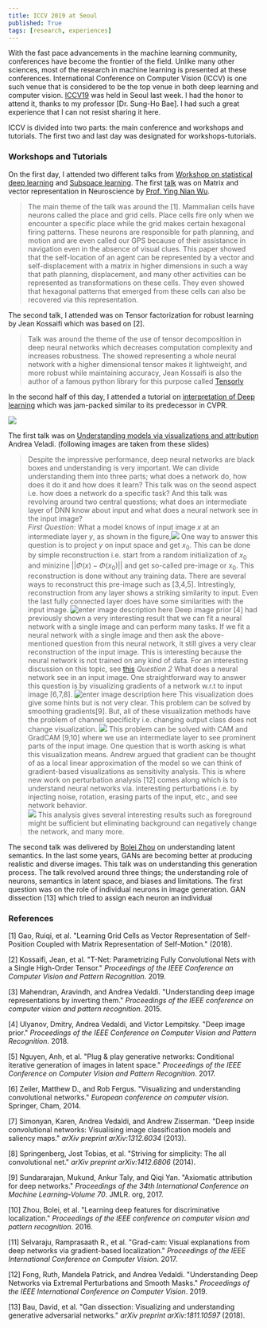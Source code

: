 ```yaml
---
title: ICCV 2019 at Seoul
published: True
tags: [research, experiences]
---
```

 
With the fast pace advancements in the machine learning community, conferences have become the frontier of the field. Unlike many other sciences, most of the research in machine learning is presented at these conferences. International Conference on Computer Vision (ICCV) is one such venue that is considered to be the top venue in both deep learning and computer vision. [ICCV19](http://iccv2019.thecvf.com/) was held in Seoul last week. I had the honor to attend it, thanks to my professor [Dr. Sung-Ho Bae]. I had such a great experience that I can not resist sharing it here. 

ICCV is divided into two parts: the main conference and workshops and tutorials. The first two and last day was designated for workshops-tutorials.


### Workshops and Tutorials

 On the first day, I attended two different talks from [Workshop on statistical deep learning]() and [Subspace learning](). The first [talk](http://www.sdlcv-workshop.com/slides/talk_WuKorea1.pdf) was on Matrix and vector representation in Neuroscience by [Prof. Ying Nian Wu](http://www.stat.ucla.edu/~ywu/). 
>The main theme of the talk was around the [1]. Mammalian cells have neurons called the place and grid cells. Place cells fire only when we encounter a specific place while the grid makes certain hexagonal firing patterns. These neurons are responsible for path planning, and motion and are even called our GPS because of their assistance in navigation even in the absence of visual clues. This paper showed that the self-location of an agent can be represented by a vector and self-displacement with a matrix in higher dimensions in such a way that path planning, displacement, and many other activities can be represented as transformations on these cells. They even showed that hexagonal patterns that emerged from these cells can also be recovered via this representation.

The second talk, I attended was on Tensor factorization for robust learning by Jean Kossaifi which was based on [2].
> Talk was around the theme of the use of tensor decomposition in deep neural networks which decreases computation complexity and increases robustness. The showed representing a whole neural network with a higher dimensional tensor makes it lightweight, and more robust while maintaining accuracy, Jean Kossaifi is also the author of a famous python library for this purpose called [Tensorly](http://tensorly.org/)

In the second half of this day, I attended a tutorial on [interpretation of Deep learning]([https://interpretablevision.github.io/](https://interpretablevision.github.io/)) which was jam-packed similar to its predecessor in CVPR. 

![](https://interpretablevision.github.io/figures/iccv19_meeting.jpg)


The first talk was on [Understanding models via visualizations and attribution](https://interpretablevision.github.io/slide/iccv19_vedaldi_slide.pdf) Andrea Veladi. (following images are taken from these slides)
> Despite the impressive performance, deep neural networks are black boxes and understanding is very important. We can divide understanding them into three parts; what does a network do, how does it do it and how does it learn? This talk was on the seond aspect i.e. how does a network do a specific task? And this talk was revolving around two central questions; what does an intermediate layer of DNN know about input and what does a neural network see in the input image?   
> *First Question*:  What a model knows of input image $x$ at an intermediate layer $y$,  as shown in the figure,![](https://lh3.googleusercontent.com/E1OAdYaxnHR9VSJE22DQ_Hrcn0zDZaljyMgSzQy8R4tefreBd6cooJU4YQFVr4DZM72FZlx7m-0)
>  One way to answer this question is to project $y$ on input space and get $x_0$. This can be done by simple reconstruction i.e. start from a random initialization of $x_0$ and minizine $||\Phi(x) - \Phi(x_0)||$ and get so-called pre-image or $x_0$. This reconstruction is done without any training data. There are several ways to reconstruct this pre-image such as [3,4,5]. Intrestingly, reconstruction from any layer shows a striking similarity to input. Even the last fully connected layer does have some similarities with the input image.  ![enter image description here](https://lh3.googleusercontent.com/HdTi6nI7izhpCNIGuVPHJ0UDVetch85RkAFxLY25WSZG1nRktAfD1hZERQme0ufDhn8u9bqFiPs)
>  Deep image prior [4] had previously shown a very interesting result that we can fit a neural network with a single image and can perform many tasks. If we fit a neural network with a single image and then ask the above-mentioned question from this neural network, it still gives a very clear reconstruction of the input image. This is interesting because the neural network is not trained on any kind of data. For an interesting discussion on this topic, see [this](https://distill.pub/2018/building-blocks/) 
>  *Question 2* What does a neural network see in an input image.  One straightforward way to answer this question is by visualizing gradients of a network w.r.t to input image [6,7,8]. 
![enter image description here](https://lh3.googleusercontent.com/LVVJMwmgJnmkFjsyoqODc0EzRkdMORCKH3xQ_HXjO0kc-i3xvPRcHstapyCF-NDv1OiSZqySrso)
This visualization does give some hints but is not very clear. This problem can be solved by smoothing gradients[9]. But, all of these visualization methods have the problem of channel specificity i.e. changing output class does not change visualization. 
![](https://lh3.googleusercontent.com/Vjfu-y96okYLdlUTAGTZNEbxA7RX00KpdAald1HOdVE1jegnpRecd7DUO3rKm9qoTZts82SXyII)
This problem can be solved with CAM and GradCAM [9,10] where we use an intermediate layer to see prominent parts of the input image. 
One question that is worth asking is what this visualization means. Andrew argued that gradient can be thought of as a local linear approximation of the model so we can think of gradient-based visualizations as sensitivity analysis. This is where new work on perturbation analysis [12] comes along which is to understand neural networks via. interesting perturbations i.e. by injecting noise, rotation, erasing parts of the input, etc., and see network behavior.  
![](https://lh3.googleusercontent.com/xwGC_5cqRysKmcU1p6odc0cxizzh58T9RakYICITzbJZQmOOwVUTnE-TIScMdbTjb01a5T1_DqI)
This analysis gives several interesting results such as foreground might be sufficient but eliminating background can negatively change the network, and many more.

The second talk was delivered by [Bolei Zhou](http://bzhou.ie.cuhk.edu.hk/) on understanding latent semantics. In the last some years, GANs are becoming better at producing realistic and diverse images. This talk was on understanding this generation process. The talk revolved around three things; the understanding role of neurons, semantics in latent space, and biases and limitations. 
The first question was on the role of individual neurons in image generation. GAN dissection [13] which tried to assign each neuron an individual 

### References 
[1] Gao, Ruiqi, et al. "Learning Grid Cells as Vector Representation of Self-Position Coupled with Matrix Representation of Self-Motion." (2018).

[2] Kossaifi, Jean, et al. "T-Net: Parametrizing Fully Convolutional Nets with a Single High-Order Tensor." _Proceedings of the IEEE Conference on Computer Vision and Pattern Recognition_. 2019.

[3] Mahendran, Aravindh, and Andrea Vedaldi. "Understanding deep image representations by inverting them." _Proceedings of the IEEE conference on computer vision and pattern recognition_. 2015.

[4] Ulyanov, Dmitry, Andrea Vedaldi, and Victor Lempitsky. "Deep image prior." _Proceedings of the IEEE Conference on Computer Vision and Pattern Recognition_. 2018.

[5] Nguyen, Anh, et al. "Plug & play generative networks: Conditional iterative generation of images in latent space." _Proceedings of the IEEE Conference on Computer Vision and Pattern Recognition_. 2017.

[6] Zeiler, Matthew D., and Rob Fergus. "Visualizing and understanding convolutional networks." _European conference on computer vision_. Springer, Cham, 2014.

[7] Simonyan, Karen, Andrea Vedaldi, and Andrew Zisserman. "Deep inside convolutional networks: Visualising image classification models and saliency maps." _arXiv preprint arXiv:1312.6034_ (2013).

[8] Springenberg, Jost Tobias, et al. "Striving for simplicity: The all convolutional net." _arXiv preprint arXiv:1412.6806_ (2014).

[9] Sundararajan, Mukund, Ankur Taly, and Qiqi Yan. "Axiomatic attribution for deep networks." _Proceedings of the 34th International Conference on Machine Learning-Volume 70_. JMLR. org, 2017.

[10] Zhou, Bolei, et al. "Learning deep features for discriminative localization." _Proceedings of the IEEE conference on computer vision and pattern recognition_. 2016.

[11] Selvaraju, Ramprasaath R., et al. "Grad-cam: Visual explanations from deep networks via gradient-based localization." _Proceedings of the IEEE International Conference on Computer Vision_. 2017.

[12] Fong, Ruth, Mandela Patrick, and Andrea Vedaldi. "Understanding Deep Networks via Extremal Perturbations and Smooth Masks." _Proceedings of the IEEE International Conference on Computer Vision_. 2019.

[13] Bau, David, et al. "Gan dissection: Visualizing and understanding generative adversarial networks." _arXiv preprint arXiv:1811.10597_ (2018).

